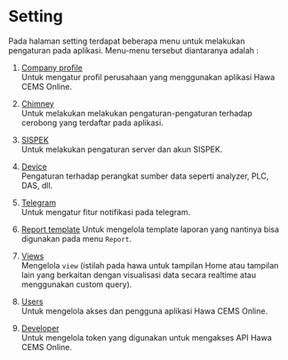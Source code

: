 # Setting

Pada halaman setting terdapat beberapa menu untuk melakukan pengaturan pada aplikasi. 
Menu-menu tersebut diantaranya adalah :

1. [Company profile](./company-profile/readme.md)  
   Untuk mengatur profil perusahaan yang menggunakan aplikasi Hawa CEMS Online.

2. [Chimney](./chimney/readme.md)     
   Untuk melakukan melakukan pengaturan-pengaturan terhadap cerobong yang terdaftar pada aplikasi.

3. [SISPEK](./sispek/readme.md)  
   Untuk melakukan pengaturan server dan akun SISPEK.

4. [Device](./device/readme.md)  
   Pengaturan terhadap perangkat sumber data seperti analyzer, PLC, DAS, dll.

5. [Telegram](./telegram/readme.md)  
   Untuk mengatur fitur notifikasi pada telegram.

6. [Report template](./report-template/readme.md)
   Untuk mengelola template laporan yang nantinya bisa digunakan pada menu `Report`.

7. [Views](./views/readme.md)  
   Mengelola `view` (istilah pada hawa untuk tampilan Home atau tampilan lain yang berkaitan dengan visualisasi data secara realtime atau menggunakan custom query).

8. [Users](./users/readme.md)  
   Untuk mengelola akses dan pengguna aplikasi Hawa CEMS Online.

9.  [Developer](./developer/readme.md)  
    Untuk mengelola token yang digunakan untuk mengakses API Hawa CEMS Online.
